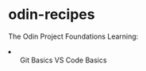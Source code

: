 # odin-recipes
The Odin Project Foundations
Learning:
<li>
<ol>
Git Basics
VS Code Basics
</ol>
</li>


